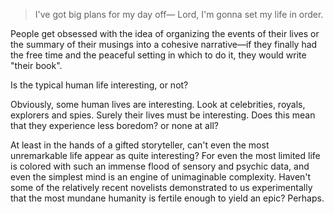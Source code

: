   > I've got big plans for my day off—
    Lord, I'm gonna set my life in order.

People get obsessed with the idea of organizing the events of their lives or the summary of their musings into a cohesive narrative—if they finally had the free time and the peaceful setting in which to do it, they would write "their book".

Is the typical human life interesting, or not?

Obviously, some human lives are interesting. Look at celebrities, royals, explorers and spies. Surely their lives must be interesting. Does this mean that they experience less boredom? or none at all?

At least in the hands of a gifted storyteller, can't even the most unremarkable life appear as quite interesting? For even the most limited life is colored with such an immense flood of sensory and psychic data, and even the simplest mind is an engine of unimaginable complexity. Haven't some of the relatively recent novelists demonstrated to us experimentally that the most mundane humanity is fertile enough to yield an epic? Perhaps.


